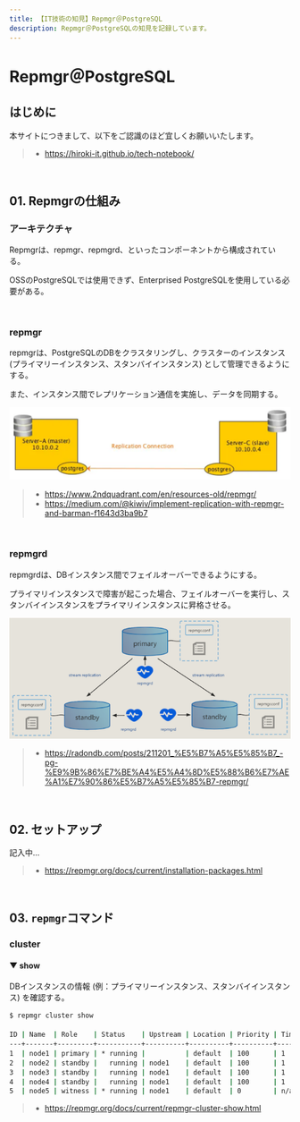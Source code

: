 ```yaml
---
title: 【IT技術の知見】Repmgr＠PostgreSQL
description: Repmgr＠PostgreSQLの知見を記録しています。
---
```


# Repmgr＠PostgreSQL

## はじめに

本サイトにつきまして、以下をご認識のほど宜しくお願いいたします。

> - https://hiroki-it.github.io/tech-notebook/

<br>

## 01. Repmgrの仕組み

### アーキテクチャ

Repmgrは、repmgr、repmgrd、といったコンポーネントから構成されている。

OSSのPostgreSQLでは使用できず、Enterprised PostgreSQLを使用している必要がある。

<br>

### repmgr

repmgrは、PostgreSQLのDBをクラスタリングし、クラスターのインスタンス (プライマリーインスタンス、スタンバイインスタンス) として管理できるようにする。

また、インスタンス間でレプリケーション通信を実施し、データを同期する。

![repmgr_architecture](https://raw.githubusercontent.com/hiroki-it/tech-notebook-images/master/images/repmgr_architecture.png)

> - https://www.2ndquadrant.com/en/resources-old/repmgr/
> - https://medium.com/@kiwiv/implement-replication-with-repmgr-and-barman-f1643d3ba9b7

<br>

### repmgrd

repmgrdは、DBインスタンス間でフェイルオーバーできるようにする。

プライマリインスタンスで障害が起こった場合、フェイルオーバーを実行し、スタンバイインスタンスをプライマリインスタンスに昇格させる。

![repmgrd_fail-over](https://raw.githubusercontent.com/hiroki-it/tech-notebook-images/master/images/repmgrd_fail-over.png)

> - https://radondb.com/posts/211201_%E5%B7%A5%E5%85%B7_-pg-%E9%9B%86%E7%BE%A4%E5%A4%8D%E5%88%B6%E7%AE%A1%E7%90%86%E5%B7%A5%E5%85%B7-repmgr/

<br>

## 02. セットアップ

記入中...

> - https://repmgr.org/docs/current/installation-packages.html

<br>

## 03. `repmgr`コマンド

### cluster

#### ▼ show

DBインスタンスの情報 (例：プライマリーインスタンス、スタンバイインスタンス) を確認する。

```bash
$ repmgr cluster show

ID | Name  | Role    | Status    | Upstream | Location | Priority | Timeline | Connection string
---+-------+---------+-----------+----------+----------+----------+----------+-----------------------------------------
1  | node1 | primary | * running |          | default  | 100      | 1        | host=db_node1 dbname=repmgr user=repmgr
2  | node2 | standby |   running | node1    | default  | 100      | 1        | host=db_node2 dbname=repmgr user=repmgr
3  | node3 | standby |   running | node1    | default  | 100      | 1        | host=db_node3 dbname=repmgr user=repmgr
4  | node4 | standby |   running | node1    | default  | 100      | 1        | host=db_node4 dbname=repmgr user=repmgr
5  | node5 | witness | * running | node1    | default  | 0        | n/a      | host=db_node5 dbname=repmgr user=repmgr
```

> - https://repmgr.org/docs/current/repmgr-cluster-show.html

<br>
